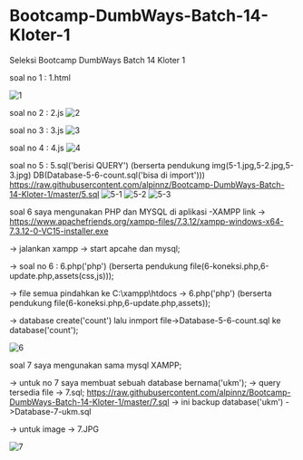 # Bootcamp-DumbWays-Batch-14-Kloter-1

Seleksi Bootcamp DumbWays Batch 14 Kloter 1

soal no 1 : 1.html

![1](https://user-images.githubusercontent.com/51067047/71308527-55848600-2430-11ea-9001-d72539bd3de3.JPG)

soal no 2 : 2.js
![2](https://user-images.githubusercontent.com/51067047/71308563-c166ee80-2430-11ea-9939-a0f9c63af373.JPG)

soal no 3 : 3.js
![3](https://user-images.githubusercontent.com/51067047/71308564-c166ee80-2430-11ea-8cea-e2b880948e72.JPG)

soal no 4 : 4.js
![4](https://user-images.githubusercontent.com/51067047/71308562-c166ee80-2430-11ea-8340-dd9abc15469e.JPG)

soal no 5 : 5.sql('berisi QUERY') (berserta pendukung img(5-1.jpg,5-2.jpg,5-3.jpg) DB(Database-5-6-count.sql('bisa di import')))
https://raw.githubusercontent.com/alpinnz/Bootcamp-DumbWays-Batch-14-Kloter-1/master/5.sql
![5-1](https://user-images.githubusercontent.com/51067047/71308470-a778dc00-242f-11ea-9ff2-cbf56cddec64.JPG)
![5-2](https://user-images.githubusercontent.com/51067047/71308471-a8117280-242f-11ea-8314-788363614d8b.JPG)
![5-3](https://user-images.githubusercontent.com/51067047/71308472-a8117280-242f-11ea-9a7d-969558122f0c.JPG)


soal 6 saya mengunakan PHP dan MYSQL di aplikasi
-XAMPP link -> https://www.apachefriends.org/xampp-files/7.3.12/xampp-windows-x64-7.3.12-0-VC15-installer.exe

-> jalankan xampp -> start apcahe dan mysql;

-> soal no 6 : 6.php('php') (berserta pendukung file(6-koneksi.php,6-update.php,assets(css,js)));

-> file semua pindahkan ke C:\xampp\htdocs -> 6.php('php') (berserta pendukung file(6-koneksi.php,6-update.php,assets));

-> database create('count') lalu inmport file->Database-5-6-count.sql ke database('count');

![6](https://user-images.githubusercontent.com/51067047/71308529-587f7680-2430-11ea-914d-bcbae64517bd.JPG)

soal 7 saya mengunakan sama mysql XAMPP;

-> untuk no 7 saya membuat sebuah database bernama('ukm');
-> query tersedia file -> 7.sql;
https://raw.githubusercontent.com/alpinnz/Bootcamp-DumbWays-Batch-14-Kloter-1/master/7.sql
-> ini backup database('ukm') ->Database-7-ukm.sql

-> untuk image -> 7.JPG

![7](https://user-images.githubusercontent.com/51067047/71308473-a8117280-242f-11ea-9130-e23df3f5a14f.JPG)
